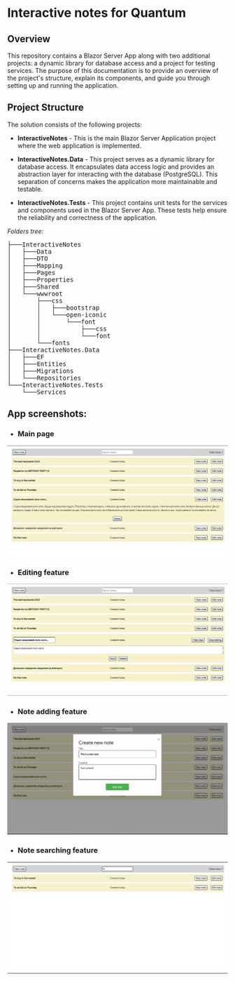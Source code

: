 # Interactive notes for Quantum

## Overview
This repository contains a Blazor Server App along with two additional projects: a dynamic library for database access and a project for testing services. The purpose of this documentation is to provide an overview of the project's structure, explain its components, and guide you through setting up and running the application.

## Project Structure
The solution consists of the following projects:

- **InteractiveNotes** - This is the main Blazor Server Application project where the web application is implemented.

- **InteractiveNotes.Data** - This project serves as a dynamic library for database access. It encapsulates data access logic and provides an abstraction layer for interacting with the database (PostgreSQL). This separation of concerns makes the application more maintainable and testable.

- **InteractiveNotes.Tests** - This project contains unit tests for the services and components used in the Blazor Server App. These tests help ensure the reliability and correctness of the application.

_Folders tree:_
<pre>
├───InteractiveNotes    
│   ├───Data    
│   ├───DTO   
│   ├───Mapping   
│   ├───Pages   
│   ├───Properties  
│   ├───Shared  
│   └───wwwroot  
│       ├───css  
│       │   ├───bootstrap  
│       │   └───open-iconic  
│       │       └───font  
│       │           ├───css  
│       │           └───font  
│       └───fonts  
├───InteractiveNotes.Data  
│   ├───EF  
│   ├───Entities  
│   ├───Migrations  
│   └───Repositories  
└───InteractiveNotes.Tests  
    └───Services  
</pre>

## App screenshots:

- ### Main page
![MainPageScreenshot](/Media/MainPage.png)

- ### Editing feature
![EditingFeature](/Media/EditingFeature.png)

- ### Note adding feature
![NoteAddingFeature](/Media/NoteAddingFeature.png)

- ### Note searching feature
![NoteSearchingFeature](/Media/NoteSearchingFeature.png)